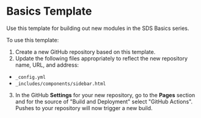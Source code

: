 # Basics Template

Use this template for building out new modules in the SDS Basics series.

To use this template:

1. Create a new GitHub repository based on this template.
2. Update the following files appropriately to reflect the new repository name, URL, and address:

  - `_config.yml`
  - `_includes/components/sidebar.html`

3. In the GitHub **Settings** for your new repository, go to the **Pages** section and
for the source of "Build and Deployment" select "GitHub Actions". Pushes to your repository
will now trigger a new build.
